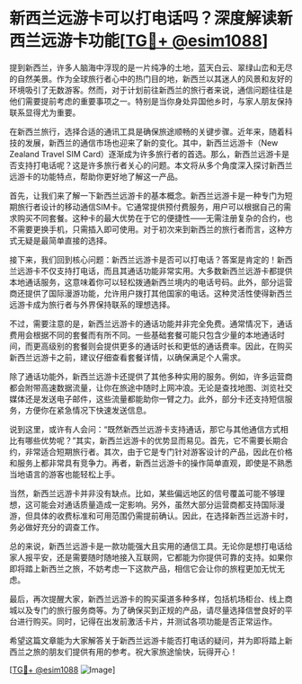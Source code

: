 # 新西兰远游卡可以打电话吗？深度解读新西兰远游卡功能[[TG💪+ @esim1088](https://t.me/s/esim1088)]

提到新西兰，许多人脑海中浮现的是一片纯净的土地，蓝天白云、翠绿山峦和无尽的自然美景。作为全球旅行者心中的热门目的地，新西兰以其迷人的风景和友好的环境吸引了无数游客。然而，对于计划前往新西兰的旅行者来说，通信问题往往是他们需要提前考虑的重要事项之一。特别是当你身处异国他乡时，与家人朋友保持联系显得尤为重要。

在新西兰旅行，选择合适的通讯工具是确保旅途顺畅的关键步骤。近年来，随着科技的发展，新西兰的通信市场也迎来了新的变化。其中，新西兰远游卡（New Zealand Travel SIM Card）逐渐成为许多旅行者的首选。那么，新西兰远游卡是否支持打电话呢？这是许多旅行者关心的问题。本文将从多个角度深入探讨新西兰远游卡的功能特点，帮助你更好地了解这一产品。

首先，让我们来了解一下新西兰远游卡的基本概念。新西兰远游卡是一种专门为短期旅行者设计的移动通信SIM卡。它通常提供预付费服务，用户可以根据自己的需求购买不同套餐。这种卡的最大优势在于它的便捷性——无需注册复杂的合约，也不需要更换手机，只需插入即可使用。对于初次来到新西兰的旅行者而言，这种方式无疑是最简单直接的选择。

接下来，我们回到核心问题：新西兰远游卡是否可以打电话？答案是肯定的！新西兰远游卡不仅支持打电话，而且其通话功能非常实用。大多数新西兰远游卡都提供本地通话服务，这意味着你可以轻松拨通新西兰境内的电话号码。此外，部分运营商还提供了国际漫游功能，允许用户拨打其他国家的电话。这种灵活性使得新西兰远游卡成为旅行者与外界保持联系的理想选择。

不过，需要注意的是，新西兰远游卡的通话功能并非完全免费。通常情况下，通话费用会根据不同的套餐而有所不同。一些基础套餐可能只包含少量的本地通话时间，而更高级别的套餐则会提供更多的通话时长和更低的通话费率。因此，在购买新西兰远游卡之前，建议仔细查看套餐详情，以确保满足个人需求。

除了通话功能外，新西兰远游卡还提供了其他多种实用的服务。例如，许多运营商都会附带高速数据流量，让你在旅途中随时上网冲浪。无论是查找地图、浏览社交媒体还是发送电子邮件，这些流量都能助你一臂之力。此外，部分卡还支持短信服务，方便你在紧急情况下快速发送信息。

说到这里，或许有人会问：“既然新西兰远游卡支持通话，那它与其他通信方式相比有哪些优势呢？”其实，新西兰远游卡的优势显而易见。首先，它不需要长期合约，非常适合短期旅行者。其次，由于它是专门针对游客设计的产品，因此在价格和服务上都非常具有竞争力。再者，新西兰远游卡的操作简单直观，即使是不熟悉当地语言的游客也能轻松上手。

当然，新西兰远游卡并非没有缺点。比如，某些偏远地区的信号覆盖可能不够理想，这可能会对通话质量造成一定影响。另外，虽然大部分运营商都支持国际漫游，但具体的收费标准和可用范围仍需提前确认。因此，在选择新西兰远游卡时，务必做好充分的调查工作。

总的来说，新西兰远游卡是一款功能强大且实用的通信工具。无论你是想打电话给家人报平安，还是需要随时随地接入互联网，它都能为你提供可靠的支持。如果你即将踏上新西兰之旅，不妨考虑一下这款产品，相信它会让你的旅程更加无忧无虑。

最后，再次提醒大家，新西兰远游卡的购买渠道多种多样，包括机场柜台、线上商城以及专门的旅行服务商等。为了确保买到正规的产品，请尽量选择信誉良好的平台进行购买。同时，记得在出发前激活卡片，并测试各项功能是否正常运作。

希望这篇文章能为大家解答关于新西兰远游卡能否打电话的疑问，并为即将踏上新西兰之旅的朋友们提供有用的参考。祝大家旅途愉快，玩得开心！

[[TG💪+ @esim1088](https://t.me/s/esim1088) ![Image](https://i.postimg.cc/4NQfJmqS/Snipaste-2025-05-13-00-14-12.png)]